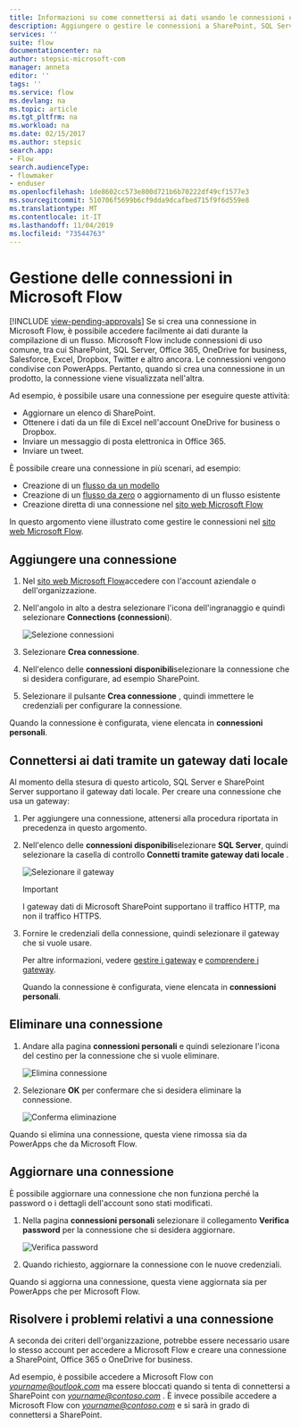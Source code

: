 ```yaml
---
title: Informazioni su come connettersi ai dati usando le connessioni e i gateway dati locali | Microsoft Docs
description: Aggiungere o gestire le connessioni a SharePoint, SQL Server, OneDrive for business, Salesforce, Office 365, OneDrive, Dropbox, Twitter, Google Drive e altro ancora
services: ''
suite: flow
documentationcenter: na
author: stepsic-microsoft-com
manager: anneta
editor: ''
tags: ''
ms.service: flow
ms.devlang: na
ms.topic: article
ms.tgt_pltfrm: na
ms.workload: na
ms.date: 02/15/2017
ms.author: stepsic
search.app:
- Flow
search.audienceType:
- flowmaker
- enduser
ms.openlocfilehash: 1de8602cc573e800d721b6b70222df49cf1577e3
ms.sourcegitcommit: 510706f5699b6cf9dda9dcafbed715f9f6d559e8
ms.translationtype: MT
ms.contentlocale: it-IT
ms.lasthandoff: 11/04/2019
ms.locfileid: "73544763"
---
```

# <a name="manage-connections-in-microsoft-flow"></a>Gestione delle connessioni in Microsoft Flow
[!INCLUDE [view-pending-approvals](includes/cc-rebrand.md)]
Se si crea una connessione in Microsoft Flow, è possibile accedere facilmente ai dati durante la compilazione di un flusso. Microsoft Flow include connessioni di uso comune, tra cui SharePoint, SQL Server, Office 365, OneDrive for business, Salesforce, Excel, Dropbox, Twitter e altro ancora. Le connessioni vengono condivise con PowerApps. Pertanto, quando si crea una connessione in un prodotto, la connessione viene visualizzata nell'altra.

Ad esempio, è possibile usare una connessione per eseguire queste attività:

* Aggiornare un elenco di SharePoint.
* Ottenere i dati da un file di Excel nell'account OneDrive for business o Dropbox.
* Inviare un messaggio di posta elettronica in Office 365.
* Inviare un tweet.

È possibile creare una connessione in più scenari, ad esempio:

* Creazione di un [flusso da un modello](get-started-logic-template.md)
* Creazione di un [flusso da zero](get-started-logic-flow.md) o aggiornamento di un flusso esistente
* Creazione diretta di una connessione nel [sito web Microsoft Flow][1]

In questo argomento viene illustrato come gestire le connessioni nel [sito web Microsoft Flow][1].

## <a name="add-a-connection"></a>Aggiungere una connessione
1. Nel [sito web Microsoft Flow][1]accedere con l'account aziendale o dell'organizzazione.
2. Nell'angolo in alto a destra selezionare l'icona dell'ingranaggio e quindi selezionare **Connections (connessioni**).
   
    ![Selezione connessioni](./media/add-manage-connections/connections-menu.png)
3. Selezionare **Crea connessione**.
4. Nell'elenco delle **connessioni disponibili**selezionare la connessione che si desidera configurare, ad esempio SharePoint.
5. Selezionare il pulsante **Crea connessione** , quindi immettere le credenziali per configurare la connessione.

Quando la connessione è configurata, viene elencata in **connessioni personali**.

## <a name="connect-to-your-data-through-an-on-premises-data-gateway"></a>Connettersi ai dati tramite un gateway dati locale
Al momento della stesura di questo articolo, SQL Server e SharePoint Server supportano il gateway dati locale. Per creare una connessione che usa un gateway:

1. Per aggiungere una connessione, attenersi alla procedura riportata in precedenza in questo argomento.
2. Nell'elenco delle **connessioni disponibili**selezionare **SQL Server**, quindi selezionare la casella di controllo **Connetti tramite gateway dati locale** .
   
    ![Selezionare il gateway](./media/add-manage-connections/select-gateway.png)
   
   > [!IMPORTANT]
   > I gateway dati di Microsoft SharePoint supportano il traffico HTTP, ma non il traffico HTTPS.
   > 
   > 
3. Fornire le credenziali della connessione, quindi selezionare il gateway che si vuole usare.
   
    Per altre informazioni, vedere [gestire i gateway](gateway-manage.md) e [comprendere i gateway](gateway-reference.md).
   
    Quando la connessione è configurata, viene elencata in **connessioni personali**.

## <a name="delete-a-connection"></a>Eliminare una connessione
1. Andare alla pagina **connessioni personali** e quindi selezionare l'icona del cestino per la connessione che si vuole eliminare.
   
    ![Elimina connessione](./media/add-manage-connections/delete-connection.png)
2. Selezionare **OK** per confermare che si desidera eliminare la connessione.
   
    ![Conferma eliminazione](./media/add-manage-connections/delete-confirmation.png)

Quando si elimina una connessione, questa viene rimossa sia da PowerApps che da Microsoft Flow.

## <a name="update-a-connection"></a>Aggiornare una connessione
È possibile aggiornare una connessione che non funziona perché la password o i dettagli dell'account sono stati modificati.

1. Nella pagina **connessioni personali** selezionare il collegamento **Verifica password** per la connessione che si desidera aggiornare.
   
    ![Verifica password](./media/add-manage-connections/verify-password.png)
2. Quando richiesto, aggiornare la connessione con le nuove credenziali.

Quando si aggiorna una connessione, questa viene aggiornata sia per PowerApps che per Microsoft Flow.

## <a name="troubleshoot-a-connection"></a>Risolvere i problemi relativi a una connessione
A seconda dei criteri dell'organizzazione, potrebbe essere necessario usare lo stesso account per accedere a Microsoft Flow e creare una connessione a SharePoint, Office 365 o OneDrive for business.

Ad esempio, è possibile accedere a Microsoft Flow con *yourname@outlook.com* ma essere bloccati quando si tenta di connettersi a SharePoint con *yourname@contoso.com* . È invece possibile accedere a Microsoft Flow con *yourname@contoso.com* e si sarà in grado di connettersi a SharePoint.

<!--Reference links in article-->
[1]: https://flow.microsoft.com
